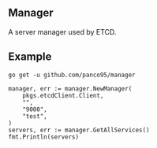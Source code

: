 ## Manager

A server manager used by ETCD.

## Example

```
go get -u github.com/panco95/manager

manager, err := manager.NewManager(
	pkgs.etcdClient.Client,
	"",
	"9000",
	"test",
)
servers, err := manager.GetAllServices()
fmt.Println(servers)
```
